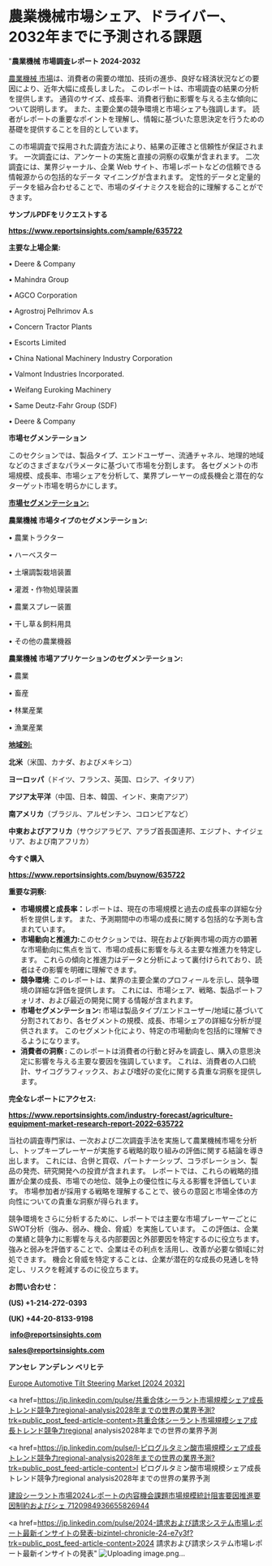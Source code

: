 # 農業機械市場シェア、ドライバー、2032年までに予測される課題

"<strong>農業機械 市場調査レポート 2024-2032</strong>

<a href=https://www.reportsinsights.com/sample/635722>農業機械 市場</a>は、消費者の需要の増加、技術の進歩、良好な経済状況などの要因により、近年大幅に成長しました。 このレポートは、市場調査の結果の分析を提供します。 通貨のサイズ、成長率、消費者行動に影響を与える主な傾向について説明します。 また、主要企業の競争環境と市場シェアも強調します。 読者がレポートの重要なポイントを理解し、情報に基づいた意思決定を行うための基礎を提供することを目的としています。

この市場調査で採用された調査方法により、結果の正確さと信頼性が保証されます。 一次調査には、アンケートの実施と直接の洞察の収集が含まれます。 二次調査には、業界ジャーナル、企業 Web サイト、市場レポートなどの信頼できる情報源からの包括的なデータ マイニングが含まれます。 定性的データと定量的データを組み合わせることで、市場のダイナミクスを総合的に理解することができます。

<strong><b>サンプルPDFをリクエストする</b></strong>

<a href=https://www.reportsinsights.com/sample/635722><strong><u>https://www.reportsinsights.com/sample/635722</u></strong></a>

<strong>主要な上場企業:</strong>

• Deere & Company 

• Mahindra Group 

• AGCO Corporation 

• Agrostroj Pelhrimov A.s 

• Concern Tractor Plants 

• Escorts Limited 

• China National Machinery Industry Corporation 

• Valmont Industries Incorporated. 

• Weifang Euroking Machinery 

• Same Deutz-Fahr Group (SDF) 

• Deere & Company

<strong>市場セグメンテーション</strong>

このセクションでは、製品タイプ、エンドユーザー、流通チャネル、地理的地域などのさまざまなパラメータに基づいて市場を分割します。 各セグメントの市場規模、成長率、市場シェアを分析して、業界プレーヤーの成長機会と潜在的なターゲット市場を明らかにします。

<strong><u>市場セグメンテーション</u></strong><strong><u>:</u></strong>

<strong>農業機械 市場タイプのセグメンテーション:</strong>

• 農業トラクター

• ハーベスター

• 土壌調製栽培装置

• 灌漑・作物処理装置

• 農業スプレー装置

• 干し草＆飼料用具

• その他の農業機器

<strong>農業機械 市場アプリケーションのセグメンテーション:</strong>

• 農業

• 畜産

• 林業産業

• 漁業産業

<strong><u>地域別</u></strong><strong><u>:</u></strong>

<strong>北米</strong>（米国、カナダ、およびメキシコ）

<strong>ヨーロッパ</strong>（ドイツ、フランス、英国、ロシア、イタリア）

<strong>アジア太平洋</strong>（中国、日本、韓国、インド、東南アジア）

<strong>南アメリカ</strong>（ブラジル、アルゼンチン、コロンビアなど）

<strong>中東およびアフリカ</strong>（サウジアラビア、アラブ首長国連邦、エジプト、ナイジェリア、および南アフリカ）

<strong>今すぐ購入</strong>

<a href=https://www.reportsinsights.com/buynow/635722><strong><u>https://www.reportsinsights.com/buynow/635722</u></strong></a>

<strong>重要な洞察:</strong>
<ul>
  <li><strong>市場規模と成長率：</strong>レポートは、現在の市場規模と過去の成長率の詳細な分析を提供します。 また、予測期間中の市場の成長に関する包括的な予測も含まれています。</li>
  <li><strong>市場動向と推進力:</strong>このセクションでは、現在および新興市場の両方の顕著な市場動向に焦点を当て、市場の成長に影響を与える主要な推進力を特定します。 これらの傾向と推進力はデータと分析によって裏付けられており、読者はその影響を明確に理解できます。</li>
  <li><strong>競争環境</strong>: このレポートは、業界の主要企業のプロフィールを示し、競争環境の詳細な評価を提供します。 これには、市場シェア、戦略、製品ポートフォリオ、および最近の開発に関する情報が含まれます。</li>
  <li><strong>市場セグメンテーション: </strong>市場は製品タイプ/エンドユーザー/地域に基づいて分割されており、各セグメントの規模、成長、市場シェアの詳細な分析が提供されます。 このセグメント化により、特定の市場動向を包括的に理解できるようになります。</li>
  <li><strong>消費者の洞察 : </strong>このレポートは消費者の行動と好みを調査し、購入の意思決定に影響を与える主要な要因を強調しています。 これは、消費者の人口統計、サイコグラフィックス、および嗜好の変化に関する貴重な洞察を提供します。</li>
</ul>
<strong>完全なレポートにアクセス:</strong>

<a href=https://www.reportsinsights.com/industry-forecast/agriculture-equipment-market-research-report-2022-635722><strong><u><b>https://www.reportsinsights.com/industry-forecast/agriculture-equipment-market-research-report-2022-635722</b></u></strong></a>

当社の調査専門家は、一次および二次調査手法を実施して農業機械市場を分析し、トップキープレーヤーが実施する戦略的取り組みの評価に関する結論を導き出します。 これには、合併と買収、パートナーシップ、コラボレーション、製品の発売、研究開発への投資が含まれます。 レポートでは、これらの戦略的措置が企業の成長、市場での地位、競争上の優位性に与える影響を評価しています。 市場参加者が採用する戦略を理解することで、彼らの意図と市場全体の方向性についての貴重な洞察が得られます。

競争環境をさらに分析するために、レポートでは主要な市場プレーヤーごとにSWOT分析（強み、弱み、機会、脅威）を実施しています。 この評価は、企業の業績と競争力に影響を与える内部要因と外部要因を特定するのに役立ちます。 強みと弱みを評価することで、企業はその利点を活用し、改善が必要な領域に対処できます。 機会と脅威を特定することは、企業が潜在的な成長の見通しを特定し、リスクを軽減するのに役立ちます。

<strong>お問い合わせ：</strong>

<strong>(US) +1-214-272-0393</strong>

<strong>(UK) +44-20-8133-9198</strong>

<strong> </strong><a href=info@reportsinsights.com><strong><u>info@reportsinsights.com</u></strong></a>

<a href=sales@reportsinsights.com><strong><u>sales@reportsinsights.com</u></strong></a>

<strong>アンセレ アンデレン ベリヒテ</strong>

<a href=https://www.linkedin.com/pulse/europe-automotive-tilt-steering-markets-trends-xdqcf/>Europe Automotive Tilt Steering Market [2024 2032]</a>

<a href=https://jp.linkedin.com/pulse/共重合体シーラント市場規模シェア成長トレンド競争力regional-analysis2028年までの世界の業界予測?trk=public_post_feed-article-content>共重合体シーラント市場規模シェア成長トレンド競争力regional analysis2028年までの世界の業界予測</a>

<a href=https://jp.linkedin.com/pulse/l-ピログルタミン酸市場規模シェア成長トレンド競争力regional-analysis2028年までの世界の業界予測?trk=public_post_feed-article-content>l ピログルタミン酸市場規模シェア成長トレンド競争力regional analysis2028年までの世界の業界予測</a>

<a href=https://www.linkedin.com/pulse/建設シーラント市場2024レポートの内容機会課題市場規模統計阻害要因推進要因制約およびシェ-7120984936655826944/>建設シーラント市場2024レポートの内容機会課題市場規模統計阻害要因推進要因制約およびシェ 7120984936655826944</a>

<a href=https://jp.linkedin.com/pulse/2024-請求および請求システム市場レポート最新インサイトの発表-bizintel-chronicle-24-e7y3f?trk=public_post_feed-article-content>2024 請求および請求システム市場レポート最新インサイトの発表</a>"
![Uploading image.png…]()
